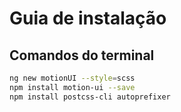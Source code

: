 # Guia de instalação



## Comandos do terminal


```bash
ng new motionUI --style=scss
npm install motion-ui --save
npm install postcss-cli autoprefixer